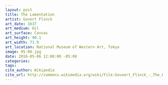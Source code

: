 ```yaml
---
layout: post
title: The Lamentation
artist: Govert Flinck
art_date: 1637
art_medium: Oil
art_surface: Canvas
art_height: 90.1
art_width: 71.9
art_location: National Museum of Western Art, Tokyo
image: 05-06.jpg
date: 2016-05-06 12:00:00 -05:00
categories:
tags:
cite_author: Wikipedia
cite_url: http://commons.wikimedia.org/wiki/File:Govaert_Flinck_-_The_Lamentation_-_Google_Art_Project.jpg
---
```

